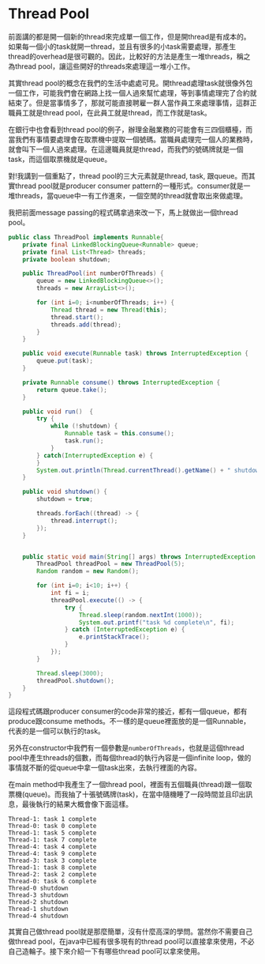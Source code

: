 # Thread Pool

前面講的都是開一個新的thread來完成單一個工作，但是開thread是有成本的。如果每一個小的task就開一thread，並且有很多的小task需要處理，那產生thread的overhead是很可觀的。因此，比較好的方法是產生一堆threads，稱之為thread pool，讓這些開好的threads來處理這一堆小工作。

其實thread pool的概念在我們的生活中處處可見。開thread處理task就很像外包一個工作，可能我們會在網路上找一個人過來幫忙處理，等到事情處理完了合約就結束了。但是當事情多了，那就可能直接聘雇一群人當作員工來處理事情，這群正職員工就是thread pool，在此員工就是thread，而工作就是task。

在銀行中也會看到thread pool的例子，辦理金融業務的可能會有三四個櫃檯，而當我們有事情要處理會在取票機中提取一個號碼。當職員處理完一個人的業務時，就會叫下一個人過來處理。在這邊職員就是thread，而我們的號碼牌就是一個task，而這個取票機就是queue。

對!我講到一個重點了，thread pool的三大元素就是thread, task, 跟queue。而其實thread pool就是producer consumer pattern的一種形式。consumer就是一堆threads，當queue中一有工作進來，一個空閒的thread就會取出來做處理。

我把前面message passing的程式碼拿過來改一下，馬上就做出一個thread pool。

```java
public class ThreadPool implements Runnable{
    private final LinkedBlockingQueue<Runnable> queue;
    private final List<Thread> threads;
    private boolean shutdown;

    public ThreadPool(int numberOfThreads) {
        queue = new LinkedBlockingQueue<>();
        threads = new ArrayList<>();

        for (int i=0; i<numberOfThreads; i++) {
            Thread thread = new Thread(this);
            thread.start();
            threads.add(thread);
        }
    }

    public void execute(Runnable task) throws InterruptedException {
        queue.put(task);
    }

    private Runnable consume() throws InterruptedException {
        return queue.take();
    }

    public void run()  {
        try {
            while (!shutdown) {
                Runnable task = this.consume();
                task.run();
            }
        } catch(InterruptedException e) {
        }
        System.out.println(Thread.currentThread().getName() + " shutdown");
    }

    public void shutdown() {
        shutdown = true;

        threads.forEach((thread) -> {
            thread.interrupt();
        });
    }


    public static void main(String[] args) throws InterruptedException {
        ThreadPool threadPool = new ThreadPool(5);
        Random random = new Random();

        for (int i=0; i<10; i++) {
            int fi = i;
            threadPool.execute(() -> {
                try {
                    Thread.sleep(random.nextInt(1000));
                    System.out.printf("task %d complete\n", fi);
                } catch (InterruptedException e) {
                    e.printStackTrace();
                }
            });
        }

        Thread.sleep(3000);
        threadPool.shutdown();
    }
}
```

這段程式碼跟producer consumer的code非常的接近，都有一個queue，都有produce跟consume methods。不一樣的是queue裡面放的是一個Runnable，代表的是一個可以執行的task。

另外在constructor中我們有一個參數是`numberOfThreads`，也就是這個thread pool中產生threads的個數，而每個thread的執行內容是一個infinite loop，做的事情就不斷的從queue中拿一個task出來，去執行裡面的內容。

在main method中我產生了一個thread pool，裡面有五個職員(thread)跟一個取票機(queue)。而我抽了十張號碼牌(task)，在當中隨機睡了一段時間並且印出訊息，最後執行的結果大概會像下面這樣。

```
Thread-1: task 1 complete
Thread-0: task 0 complete
Thread-1: task 5 complete
Thread-1: task 7 complete
Thread-4: task 4 complete
Thread-4: task 9 complete
Thread-3: task 3 complete
Thread-1: task 8 complete
Thread-2: task 2 complete
Thread-0: task 6 complete
Thread-0 shutdown
Thread-3 shutdown
Thread-2 shutdown
Thread-1 shutdown
Thread-4 shutdown
```

其實自己做thread pool就是那麼簡單，沒有什麼高深的學問。當然你不需要自己做thread pool，在java中已經有很多現有的thread pool可以直接拿來使用，不必自己造輪子。接下來介紹一下有哪些thread pool可以拿來使用。

